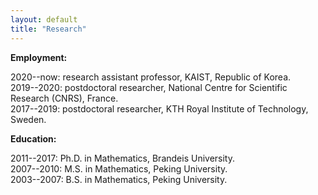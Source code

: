 ```yaml
---
layout: default
title: "Research"
---
```



**Employment:**

2020--now: research assistant professor, KAIST, Republic of Korea.  
2019--2020: postdoctoral researcher, National Centre for Scientific Research (CNRS), France.  
2017--2019: postdoctoral researcher, KTH Royal Institute of Technology, Sweden.  

**Education:**

2011--2017: Ph.D. in Mathematics, Brandeis University.  
2007--2010: M.S. in Mathematics, Peking University.  
2003--2007: B.S. in Mathematics, Peking University.  
